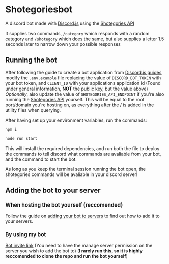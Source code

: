 # Shotegoriesbot
A discord bot made with [Discord.js](https://discord.js.org/) using the [Shotegories API](https://git.graesbgerg.com/Shotegories)

It supplies two commands, ```/category``` which responds with a random category and ```/shotegory``` which does the same, but also supplies a letter 1.5 seconds later to narrow down your possible responses

## Running the bot
After following the guide to create a bot application from [Discord.js guides](https://discordjs.guide/preparations/setting-up-a-bot-application.html#creating-your-bot), modify the ```.env.example``` file replacing the value of ```DISCORD_BOT_TOKEN``` with your bot token, and ```CLIENT_ID``` with your applications application id (Found under general information, **NOT** the public key, but the value above)\
*Optionally*, also update the value of ```SHOTEGORIES_API_ENDPOINT``` if you're also running the [Shotegories API](https://git.graesbgerg.com/Shotegories) yourself. This will be equal to the root port/domain you're hosting on, as everything after the / is added in the utility files when querying.

After having set up your environment variables, run the commands:
```bash
npm i

node run start
```
This will install the required dependencies, and run both the file to deploy the commands to tell discord what commands are avaliable from your bot, and the command to start the bot.

As long as you keep the terminal session running the bot open, the shotegories commands will be avaliable in your discord server! 

## Adding the bot to your server
### When hosting the bot yourself (reccomended)
Follow the guide on [adding your bot to servers](https://discordjs.guide/preparations/adding-your-bot-to-servers.html#bot-invite-links) to find out how to add it to your servers.

### By using my bot
[Bot invite link](https://discord.com/oauth2/authorize?client_id=1314352307629981767&permissions=8&integration_type=0&scope=bot) (You need to have the manage server permission on the server you wish to add the bot to) (**I rarely run this, so it is highly reccomended to clone the repo and run the bot yourself**)